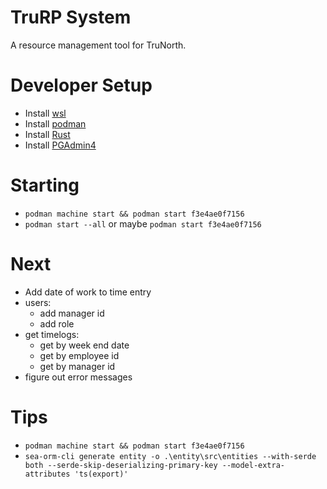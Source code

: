 # TruRP System

A resource management tool for TruNorth.

# Developer Setup

- Install [wsl](https://learn.microsoft.com/en-us/windows/wsl/install)
- Install [podman](https://podman.io/docs/installation)
- Install [Rust](https://www.rust-lang.org/tools/install)
- Install [PGAdmin4](https://www.pgadmin.org/download/pgadmin-4-windows/)

# Starting

- `podman machine start && podman start f3e4ae0f7156`
- `podman start --all` or maybe `podman start f3e4ae0f7156`

# Next

- Add date of work to time entry
- users:
    - add manager id
    - add role
- get timelogs:
    - get by week end date
    - get by employee id
    - get by manager id
- figure out error messages

# Tips

- `podman machine start && podman start f3e4ae0f7156`
- `sea-orm-cli generate entity -o .\entity\src\entities --with-serde both --serde-skip-deserializing-primary-key --model-extra-attributes 'ts(export)'`
